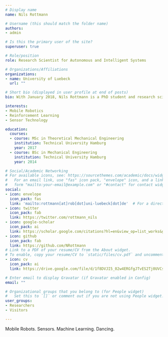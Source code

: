 ```yaml
---
# Display name
name: Nils Rottmann

# Username (this should match the folder name)
authors:
- admin

# Is this the primary user of the site?
superuser: true

# Role/position
role: Research Scientist for Autonomous and Intelligent Systems

# Organizations/Affiliations
organizations:
- name: University of Luebeck
  url: ""

# Short bio (displayed in user profile at end of posts)
bio: With January 2018, Nils Rottmann is a PhD student and research scientist at the Institute for Robotics and Cognitive Systems at the University of Luebeck. In his doctoral study, with the title “Optimal Sensor Development, Navigation and Learning Strategies for Autonomous Systems”, he develops low-cost sensor systems and investigates probabilistic learning and modeling approaches. His research addresses the challenges of learning adaptive control strategies from few and sparse data and to predict and plan complex motions in dynamical systems. He holds a master’s degree in Theoretical Mechanical Engineering from the Hamburg University of Technology, Germany. Nils Rottmann graduated with honors in December 2017 with a thesis entitled „Geometric Control and Stochastic Trajectory Planning for Underwater Robotic Systems“.

interests:
- Mobile Robotics
- Reinforcement Learning
- Sensor Technology

education:
  courses:
  - course: MSc in Theoretical Mechanical Engineering
    institution: Technical University Hamburg
    year: 2017
  - course: BSc in Mechanical Engineering
    institution: Technical University Hamburg
    year: 2014

# Social/Academic Networking
# For available icons, see: https://sourcethemes.com/academic/docs/widgets/#icons
#   For an email link, use "fas" icon pack, "envelope" icon, and a link in the
#   form "mailto:your-email@example.com" or "#contact" for contact widget.
social:
- icon: envelope
  icon_pack: fas
  link: 'mailto:rottmann[at]rob[dot]uni-luebeck[dot]de'  # For a direct email link, use "mailto:test@example.org".
- icon: twitter
  icon_pack: fab
  link: https://twitter.com/rottmann_nils
- icon: google-scholar
  icon_pack: ai
  link: https://scholar.google.com/citations?hl=en&view_op=list_works&gmla=AJsN-F5kQjB_tXPL5D1XWu4h4WoQjIgk0IgPS3RaddrVlH_8YlGlkYM9_tlhULLGgdoObbOXj23tUf5J5QIymN4XDTiu3zCqnJcUST37egIdtykkXpJkWJc&user=6tvmhbQAAAAJ
- icon: github
  icon_pack: fab
  link: https://github.com/NRottmann
# Link to a PDF of your resume/CV from the About widget.
# To enable, copy your resume/CV to `static/files/cv.pdf` and uncomment the lines below.  
- icon: cv
  icon_pack: ai
  link: https://drive.google.com/file/d/1f8DVJI5_02w4ERGfgJTvES2Tj0UVCsWj/view?usp=sharing

# Enter email to display Gravatar (if Gravatar enabled in Config)
email: ""

# Organizational groups that you belong to (for People widget)
#   Set this to `[]` or comment out if you are not using People widget.  
user_groups:
- Researchers
- Visitors

---
```


Mobile Robots. Sensors. Machine Learning. Dancing.
